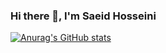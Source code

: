 ### Hi there 👋, I'm Saeid Hosseini
[![Anurag's GitHub stats](https://github-readme-stats.vercel.app/api?username=saeedhosseini21)](https://github.com/anuraghazra/github-readme-stats&theme=merco)
